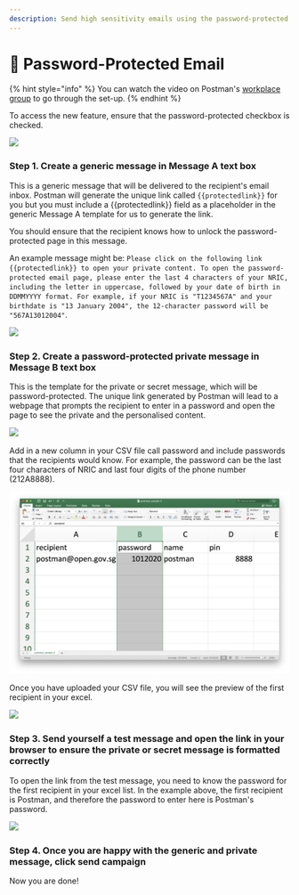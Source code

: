 ```yaml
---
description: Send high sensitivity emails using the password-protected email feature.
---
```


# 🔐 Password-Protected Email

{% hint style="info" %}
You can watch the video on Postman's [workplace group](https://onepublicservice.workplace.com/groups/postman.gov.sg/permalink/2722032748065759/) to go through the set-up.
{% endhint %}

To access the new feature, ensure that the password-protected checkbox is checked.

![](../../../.gitbook/assets/screencapture-postman-gov-sg-campaigns-2020-07-28-18\_11\_47.png)

### Step 1. Create a generic message in Message A text box

This is a generic message that will be delivered to the recipient's email inbox. Postman will generate the unique link called `{{protectedlink}}` for you but you must include a \{{protectedlink\}} field as a placeholder in the generic Message A template for us to generate the link.

You should ensure that the recipient knows how to unlock the password-protected page in this message.

An example message might be: `Please click on the following link {{protectedlink}} to open your private content. To open the password-protected email page, please enter the last 4 characters of your NRIC, including the letter in uppercase, followed by your date of birth in DDMMYYYY format. For example, if your NRIC is "T1234567A" and your birthdate is "13 January 2004", the 12-character password will be "567A13012004"`.

![](../../../.gitbook/assets/screencapture-postman-gov-sg-campaigns-5268-2020-07-28-17\_59\_10.png)

### Step 2. Create a password-protected private message in Message B text box

This is the template for the private or secret message, which will be password-protected. The unique link generated by Postman will lead to a webpage that prompts the recipient to enter in a password and open the page to see the private and the personalised content.

![](../../../.gitbook/assets/screencapture-postman-gov-sg-campaigns-5268-2020-07-28-18\_04\_25.png)

Add in a new column in your CSV file call password and include passwords that the recipients would know. For example, the password can be the last four characters of NRIC and last four digits of the phone number (212A8888).

![](<../../../.gitbook/assets/Screenshot 2020-07-28 at 6.03.16 PM.png>)

Once you have uploaded your CSV file, you will see the preview of the first recipient in your excel.

![](../../../.gitbook/assets/screencapture-postman-gov-sg-campaigns-5268-2020-07-28-18\_05\_07.png)

### Step 3. Send yourself a test message and open the link in your browser to ensure the private or secret message is formatted correctly

To open the link from the test message, you need to know the password for the first recipient in your excel list. In the example above, the first recipient is Postman, and therefore the password to enter here is Postman's password.

![](../../../.gitbook/assets/screencapture-postman-gov-sg-p-1-96a05d0e-5f70-4aac-a038-8a8c8179e151-2020-07-28-18\_05\_57.png)

### Step 4. Once you are happy with the generic and private message, click send campaign

Now you are done!

